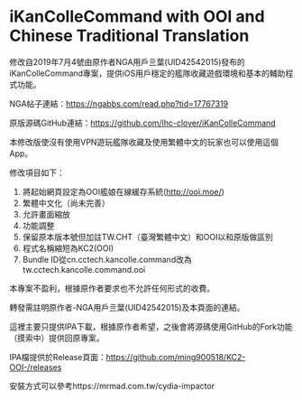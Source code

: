 # iKanColleCommand with OOI and Chinese Traditional Translation
修改自2019年7月4號由原作者NGA用戶亖葉(UID42542015)發布的iKanColleCommand專案，提供iOS用戶穩定的艦隊收藏遊戲環境和基本的輔助程式功能。

NGA帖子連結：https://ngabbs.com/read.php?tid=17767319

原版源碼GitHub連結：https://github.com/lhc-clover/iKanColleCommand

本修改版使沒有使用VPN遊玩艦隊收藏及使用繁體中文的玩家也可以使用這個App。

修改項目如下：

1. 將起始網頁設定為OOI艦娘在線緩存系統(http://ooi.moe/)
2. 繁體中文化（尚未完善）
3. 允許畫面縮放
4. 功能調整
5. 保留原本版本號但加註TW.CHT（臺灣繁體中文）和OOI以和原版做區別
6. 程式名稱縮短為KC2(OOI)
7. Bundle ID從cn.cctech.kancolle.command改為tw.cctech.kancolle.command.ooi

本專案不盈利，根據原作者要求也不允許任何形式的收費。

轉發需註明原作者-NGA用戶亖葉(UID42542015)及本頁面的連結。

這裡主要只提供IPA下載，根據原作者希望，之後會將源碼使用GitHub的Fork功能（摸索中）提供回原專案。

IPA檔提供於Release頁面：https://github.com/ming900518/KC2-OOI-/releases

安裝方式可以參考https://mrmad.com.tw/cydia-impactor
